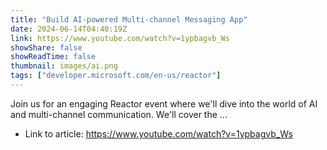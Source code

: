 ```yaml
---
title: "Build AI-powered Multi-channel Messaging App"
date: 2024-06-14T04:40:19Z
link: https://www.youtube.com/watch?v=1ypbagvb_Ws
showShare: false
showReadTime: false
thumbnail: images/ai.png
tags: ["developer.microsoft.com/en-us/reactor"]
---
```

Join us for an engaging Reactor event where we'll dive into the world of AI and multi-channel communication. We'll cover the ...

- Link to article: https://www.youtube.com/watch?v=1ypbagvb_Ws